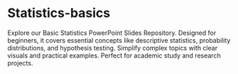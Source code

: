 # Statistics-basics
Explore our Basic Statistics PowerPoint Slides Repository. Designed for beginners, it covers essential concepts like descriptive statistics, probability distributions, and hypothesis testing. Simplify complex topics with clear visuals and practical examples. Perfect for academic study and research projects. 
